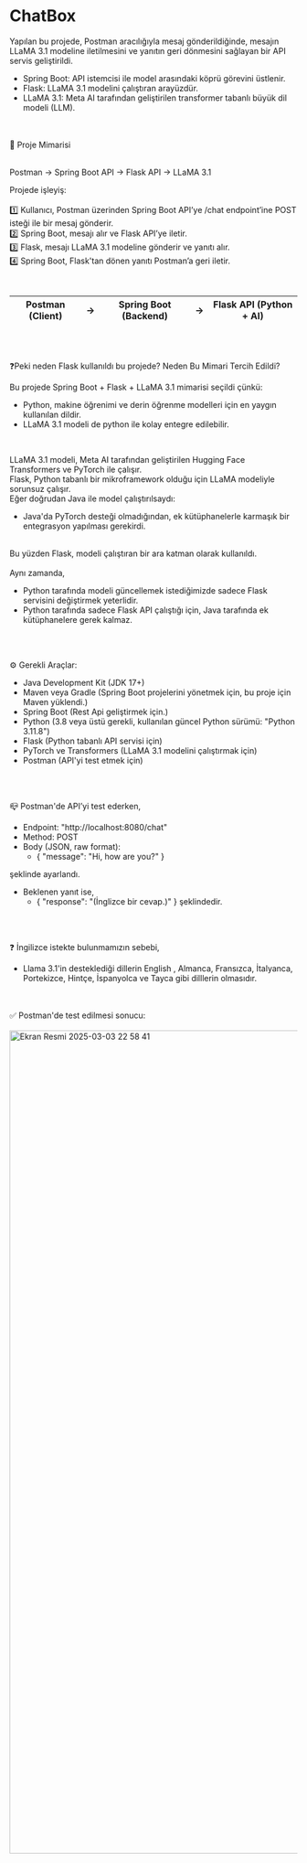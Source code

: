 # ChatBox

Yapılan bu projede, Postman aracılığıyla mesaj gönderildiğinde, mesajın LLaMA 3.1 modeline iletilmesini ve yanıtın geri dönmesini sağlayan bir API servis geliştirildi.

- Spring Boot: API istemcisi ile model arasındaki köprü görevini üstlenir.
- Flask: LLaMA 3.1 modelini çalıştıran arayüzdür.
- LLaMA 3.1: Meta AI tarafından geliştirilen transformer tabanlı büyük dil modeli (LLM).
<br>
<br>
🔎 Proje Mimarisi  

<br>Postman → Spring Boot API → Flask API → LLaMA 3.1

Projede işleyiş:
<br>  
1️⃣ Kullanıcı, Postman üzerinden Spring Boot API’ye /chat endpoint’ine POST isteği ile bir mesaj gönderir.  
2️⃣ Spring Boot, mesajı alır ve Flask API’ye iletir.  
3️⃣ Flask, mesajı LLaMA 3.1 modeline gönderir ve yanıtı alır.  
4️⃣ Spring Boot, Flask'tan dönen yanıtı Postman’a geri iletir.  


<br>  

| Postman (Client) | → | Spring Boot (Backend) | → | Flask API (Python + AI) |
|------------------|----|----------------------|----|-------------------------|


<br><br>  

❓Peki neden Flask kullanıldı bu projede? Neden Bu Mimari Tercih Edildi?

Bu projede Spring Boot + Flask + LLaMA 3.1 mimarisi seçildi çünkü:

- Python, makine öğrenimi ve derin öğrenme modelleri için en yaygın kullanılan dildir.  
- LLaMA 3.1 modeli de python ile kolay entegre edilebilir.
<br>

LLaMA 3.1 modeli, Meta AI tarafından geliştirilen Hugging Face Transformers ve PyTorch ile çalışır.
<br>
Flask, Python tabanlı bir mikroframework olduğu için LLaMA modeliyle sorunsuz çalışır.
<br>  Eğer doğrudan Java ile model çalıştırılsaydı:
- Java'da PyTorch desteği olmadığından, ek kütüphanelerle karmaşık bir entegrasyon yapılması gerekirdi.

<br>Bu yüzden Flask, modeli çalıştıran bir ara katman olarak kullanıldı.
<br>  
Aynı zamanda, <br>  

- Python tarafında modeli güncellemek istediğimizde sadece Flask servisini değiştirmek yeterlidir.  
- Python tarafında sadece Flask API çalıştığı için, Java tarafında ek kütüphanelere gerek kalmaz.

<br>
<br>

⚙️ Gerekli Araçlar:

- Java Development Kit (JDK 17+)
- Maven veya Gradle (Spring Boot projelerini yönetmek için, bu proje için Maven yüklendi.)
- Spring Boot (Rest Api geliştirmek için.)
- Python (3.8 veya üstü gerekli, kullanılan güncel Python sürümü: "Python 3.11.8")
- Flask (Python tabanlı API servisi için)
- PyTorch ve Transformers (LLaMA 3.1 modelini çalıştırmak için)
- Postman (API'yi test etmek için)

<br><br>

📪 Postman'de API’yi test ederken, <br>

- Endpoint: "http://localhost:8080/chat"
- Method: POST
- Body (JSON, raw format):
    + {
         "message": "Hi, how are you?"
      }

şeklinde ayarlandı. 
<br>
- Beklenen yanıt ise,
    + {
        "response": "(İnglizce bir cevap.)"
      }
şeklindedir.
<br>
<br>

❓ İngilizce istekte bulunmamızın sebebi, 
- Llama 3.1'in desteklediği dillerin English , Almanca, Fransızca, İtalyanca, Portekizce, Hintçe, İspanyolca ve Tayca gibi dilllerin olmasıdır.

<br>
<br>
✅ Postman'de test edilmesi sonucu:
<br>
<br>

<img width="1440" alt="Ekran Resmi 2025-03-03 22 58 41" src="https://github.com/user-attachments/assets/3f41f5bc-c87f-4682-bfad-f31847564c67" />


<br>




